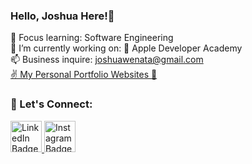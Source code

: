 ### Hello, Joshua Here!👋

🌱 Focus learning: Software Engineering
<br>
🔭 I’m currently working on:  Apple Developer Academy
<br>
📫 Business inquire: joshuawenata@gmail.com
<br>
<a href="https://www.tinyurl.com/joshuawenata">
    ✌️ My Personal Portfolio Websites 🚀
</a>

### 🤝 Let's Connect:
<a href="https://www.linkedin.com/in/joshuawenata/">
    <img src="https://cdn1.iconfinder.com/data/icons/logotypes/32/square-linkedin-256.png" width=50 length=50 alt="LinkedIn Badge"/>
</a>
<a href="https://www.instagram.com/joshuawenata/">
    <img src="https://www.pngkey.com/png/full/107-1077176_redes-sociais-em-png-instagram-logo-button-png.png" width=50 length=50 alt="Instagram Badge"/>
</a>

<!--
**joshuawenata/joshuawenata** is a ✨ _special_ ✨ repository because its `README.md` (this file) appears on your GitHub profile.

Here are some ideas to get you started:

- 🔭 I’m currently working on ...
- 🌱 I’m currently learning ...
- 👯 I’m looking to collaborate on ...
- 🤔 I’m looking for help with ...
- 💬 Ask me about ...
- 📫 How to reach me: ...
- 😄 Pronouns: ...
- ⚡ Fun fact: ...
-->
